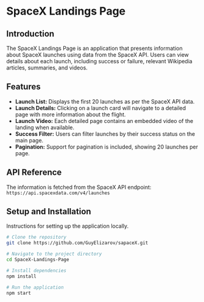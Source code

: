 # SpaceX Landings Page

## Introduction

The SpaceX Landings Page is an application that presents information about SpaceX launches using data from the SpaceX API. Users can view details about each launch, including success or failure, relevant Wikipedia articles, summaries, and videos.

## Features

- **Launch List:** Displays the first 20 launches as per the SpaceX API data.
- **Launch Details:** Clicking on a launch card will navigate to a detailed page with more information about the flight.
- **Launch Video:** Each detailed page contains an embedded video of the landing when available.
- **Success Filter:** Users can filter launches by their success status on the main page.
- **Pagination:** Support for pagination is included, showing 20 launches per page.

## API Reference

The information is fetched from the SpaceX API endpoint: `https://api.spacexdata.com/v4/launches`

## Setup and Installation

Instructions for setting up the application locally.

```bash
# Clone the repository
git clone https://github.com/GuyElizarov/sapaceX.git

# Navigate to the project directory
cd SpaceX-Landings-Page

# Install dependencies
npm install

# Run the application
npm start
